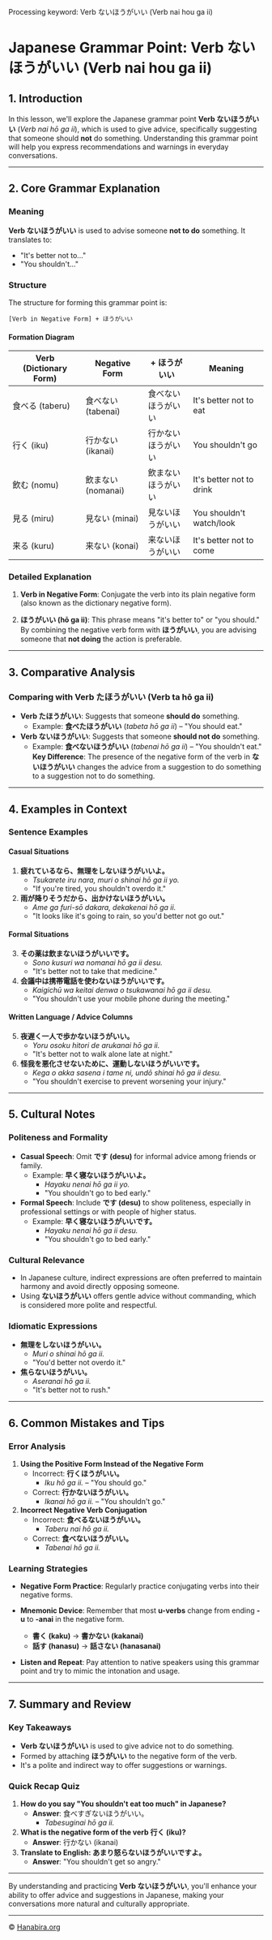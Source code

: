 Processing keyword: Verb ないほうがいい (Verb nai hou ga ii)
# Japanese Grammar Point: Verb ないほうがいい (Verb nai hou ga ii)

## 1. Introduction
In this lesson, we'll explore the Japanese grammar point **Verb ないほうがいい** (*Verb nai hō ga ii*), which is used to give advice, specifically suggesting that someone should **not** do something. Understanding this grammar point will help you express recommendations and warnings in everyday conversations.

---
## 2. Core Grammar Explanation
### Meaning
**Verb ないほうがいい** is used to advise someone **not to do** something. It translates to:
- "It's better not to..."
- "You shouldn't..."
### Structure
The structure for forming this grammar point is:
```plaintext
[Verb in Negative Form] + ほうがいい
```
#### Formation Diagram
| Verb (Dictionary Form) | Negative Form       | + ほうがいい           | Meaning                     |
|------------------------|---------------------|------------------------|-----------------------------|
| 食べる (taberu)         | 食べない (tabenai)   | 食べないほうがいい      | It's better not to eat      |
| 行く (iku)             | 行かない (ikanai)    | 行かないほうがいい      | You shouldn't go            |
| 飲む (nomu)            | 飲まない (nomanai)   | 飲まないほうがいい      | It's better not to drink    |
| 見る (miru)            | 見ない (minai)       | 見ないほうがいい        | You shouldn't watch/look    |
| 来る (kuru)            | 来ない (konai)       | 来ないほうがいい        | It's better not to come     |
### Detailed Explanation
1. **Verb in Negative Form**: Conjugate the verb into its plain negative form (also known as the dictionary negative form).
   
2. **ほうがいい (hō ga ii)**: This phrase means "it's better to" or "you should."
By combining the negative verb form with **ほうがいい**, you are advising someone that **not doing** the action is preferable.
---
## 3. Comparative Analysis
### Comparing with Verb たほうがいい (Verb ta hō ga ii)
- **Verb たほうがいい**: Suggests that someone **should do** something.
  - Example: **食べたほうがいい** (*tabeta hō ga ii*) – "You should eat."
- **Verb ないほうがいい**: Suggests that someone **should not do** something.
  - Example: **食べないほうがいい** (*tabenai hō ga ii*) – "You shouldn't eat."
**Key Difference**: The presence of the negative form of the verb in **ないほうがいい** changes the advice from a suggestion to do something to a suggestion not to do something.
---
## 4. Examples in Context
### Sentence Examples
#### Casual Situations
1. **疲れているなら、無理をしないほうがいいよ。**
   - *Tsukarete iru nara, muri o shinai hō ga ii yo.*
   - "If you're tired, you shouldn't overdo it."
2. **雨が降りそうだから、出かけないほうがいい。**
   - *Ame ga furi-sō dakara, dekakenai hō ga ii.*
   - "It looks like it's going to rain, so you'd better not go out."
#### Formal Situations
3. **その薬は飲まないほうがいいです。**
   - *Sono kusuri wa nomanai hō ga ii desu.*
   - "It's better not to take that medicine."
4. **会議中は携帯電話を使わないほうがいいです。**
   - *Kaigichū wa keitai denwa o tsukawanai hō ga ii desu.*
   - "You shouldn't use your mobile phone during the meeting."
#### Written Language / Advice Columns
5. **夜遅く一人で歩かないほうがいい。**
   - *Yoru osoku hitori de arukanai hō ga ii.*
   - "It's better not to walk alone late at night."
6. **怪我を悪化させないために、運動しないほうがいいです。**
   - *Kega o akka sasena i tame ni, undō shinai hō ga ii desu.*
   - "You shouldn't exercise to prevent worsening your injury."
---
## 5. Cultural Notes
### Politeness and Formality
- **Casual Speech**: Omit **です (desu)** for informal advice among friends or family.
  - Example: **早く寝ないほうがいいよ。**
    - *Hayaku nenai hō ga ii yo.*
    - "You shouldn't go to bed early."
- **Formal Speech**: Include **です (desu)** to show politeness, especially in professional settings or with people of higher status.
  - Example: **早く寝ないほうがいいです。**
    - *Hayaku nenai hō ga ii desu.*
    - "You shouldn't go to bed early."
### Cultural Relevance
- In Japanese culture, indirect expressions are often preferred to maintain harmony and avoid directly opposing someone.
- Using **ないほうがいい** offers gentle advice without commanding, which is considered more polite and respectful.
### Idiomatic Expressions
- **無理をしないほうがいい。**
  - *Muri o shinai hō ga ii.*
  - "You'd better not overdo it."
- **焦らないほうがいい。**
  - *Aseranai hō ga ii.*
  - "It's better not to rush."
---
## 6. Common Mistakes and Tips
### Error Analysis
1. **Using the Positive Form Instead of the Negative Form**
   - Incorrect: **行くほうがいい。**
     - *Iku hō ga ii.* – "You should go."
   - Correct: **行かないほうがいい。**
     - *Ikanai hō ga ii.* – "You shouldn't go."
2. **Incorrect Negative Verb Conjugation**
   - Incorrect: **食べるないほうがいい。**
     - *Taberu nai hō ga ii.*
   - Correct: **食べないほうがいい。**
     - *Tabenai hō ga ii.*
### Learning Strategies
- **Negative Form Practice**: Regularly practice conjugating verbs into their negative forms.
  
- **Mnemonic Device**: Remember that most **u-verbs** change from ending **-u** to **-anai** in the negative form.
  - **書く (kaku)** → **書かない (kakanai)**
  - **話す (hanasu)** → **話さない (hanasanai)**
- **Listen and Repeat**: Pay attention to native speakers using this grammar point and try to mimic the intonation and usage.
---
## 7. Summary and Review
### Key Takeaways
- **Verb ないほうがいい** is used to give advice not to do something.
- Formed by attaching **ほうがいい** to the negative form of the verb.
- It's a polite and indirect way to offer suggestions or warnings.
### Quick Recap Quiz
1. **How do you say "You shouldn't eat too much" in Japanese?**
   - **Answer**: 食べすぎないほうがいい。
     - *Tabesuginai hō ga ii.*
2. **What is the negative form of the verb 行く (iku)?**
   - **Answer**: 行かない (ikanai)
3. **Translate to English: あまり怒らないほうがいいですよ。**
   - **Answer**: "You shouldn't get so angry."
---
By understanding and practicing **Verb ないほうがいい**, you'll enhance your ability to offer advice and suggestions in Japanese, making your conversations more natural and culturally appropriate.


---

© [Hanabira.org](https://hanabira.org)

